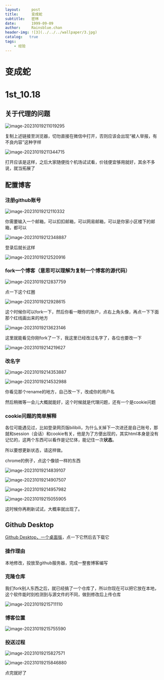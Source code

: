 ```yaml
---
layout:     post
title:      变成蛇
subtitle:   密林
date:       1999-09-09
author:     Rainsblue.chan
header-img: ![3](../../../wallpaper/3.jpg)
catalog:   true
tags:
    - 经验
---
```


# 变成蛇

# 1st_10.18

## 关于代理的问题

![image-20231019211019295](https://cdn.jsdelivr.net/gh/rainsbluechan/blogimage@main/img/202310192132983.png)

复制上述链接至浏览器，切勿直接在微信中打开，否则应该会出现“被人举报，有不良内容”这种字样

![image-20231019211344715](https://cdn.jsdelivr.net/gh/rainsbluechan/blogimage@main/img/202310192132974.png)

打开应该是这样，之后大家随便找个机场试试看，价钱便宜够用就好，其余不多说，就当拓展了

## 配置博客

### 注册github账号

![image-20231019212110332](https://cdn.jsdelivr.net/gh/rainsbluechan/blogimage@main/img/202310192132235.png)

你需要输入一个邮箱，可以扣扣邮箱，可以网易邮箱，可以是你家小区楼下的邮箱，都可以

![image-20231019212348887](https://cdn.jsdelivr.net/gh/rainsbluechan/blogimage@main/img/202310192132898.png)

登录后就长这样

![image-20231019212520916](https://cdn.jsdelivr.net/gh/rainsbluechan/blogimage@main/img/202310192132501.png)

### fork一个博客（意思可以理解为复制一个博客的源代码）

![image-20231019212837759](https://cdn.jsdelivr.net/gh/rainsbluechan/blogimage@main/img/202310192132997.png)

点一下这个红圈

![image-20231019212928615](https://cdn.jsdelivr.net/gh/rainsbluechan/blogimage@main/img/202310192133714.png)

这个时候你可以fork一下，然后你看一眼你的账户，点右上角头像，再点一下下面那个红线画出来的地方

![image-20231019213623146](https://cdn.jsdelivr.net/gh/rainsbluechan/blogimage@main/img/202310192136716.png)

这里就能看见你刚fork了一下，我这里已经改过名字了，各位也要改一下

![image-20231019214219627](https://cdn.jsdelivr.net/gh/rainsbluechan/blogimage@main/img/202310192142228.png)

### 改名字

![image-20231019214353887](https://cdn.jsdelivr.net/gh/rainsbluechan/blogimage@main/img/202310192143391.png)

![image-20231019214532988](https://cdn.jsdelivr.net/gh/rainsbluechan/blogimage@main/img/202310192145968.png)

你看见那个rename的地方，自己改一下，改成你的用户名

然后稍微等一会儿大概就能好，这个时候就是代理问题，还有一个是cookie问题

### cookie问题的简单解释

各位可能遇见过，比如登录网页版bilibili，为什么关掉下一次进还是自己账号，那就和session（会话）和cookie有关，他是为了方便出现的，其实html本身是没有记忆的，这两个东西可以看作是记忆体，能记住一次**状态**。

所以要想更新状态，请这样做。

chrome的例子，点这个像锁一样的东西

![image-20231019214839107](https://cdn.jsdelivr.net/gh/rainsbluechan/blogimage@main/img/202310192148704.png)

![image-20231019214907507](https://cdn.jsdelivr.net/gh/rainsbluechan/blogimage@main/img/202310192149773.png)

![image-20231019214957982](https://cdn.jsdelivr.net/gh/rainsbluechan/blogimage@main/img/202310192150922.png)

![image-20231019215055905](https://cdn.jsdelivr.net/gh/rainsbluechan/blogimage@main/img/202310192150560.png)

这时候你再刷新试试，大概率就出现了。

## Github Desktop

[Github Desktop，一个桌面版](https://desktop.github.com/)，点一下它然后去下载它

### 操作理由

本地修改，投放至github服务器，完成一整套博客编写

### 克隆仓库

我们fork别人东西之后，就已经搞了一个仓库了，所以你现在可以把它放在本地，这个软件能时刻检测到与源文件的不同，做到修改后上传仓库

![image-20231019215711110](https://cdn.jsdelivr.net/gh/rainsbluechan/blogimage@main/img/202310192157777.png)

### 博客位置

![image-20231019215755590](https://cdn.jsdelivr.net/gh/rainsbluechan/blogimage@main/img/202310192157654.png)



### 投送过程

![image-20231019215827571](https://cdn.jsdelivr.net/gh/rainsbluechan/blogimage@main/img/202310192158020.png)

![image-20231019215846880](https://cdn.jsdelivr.net/gh/rainsbluechan/blogimage@main/img/202310192158809.png)

点完就好了
